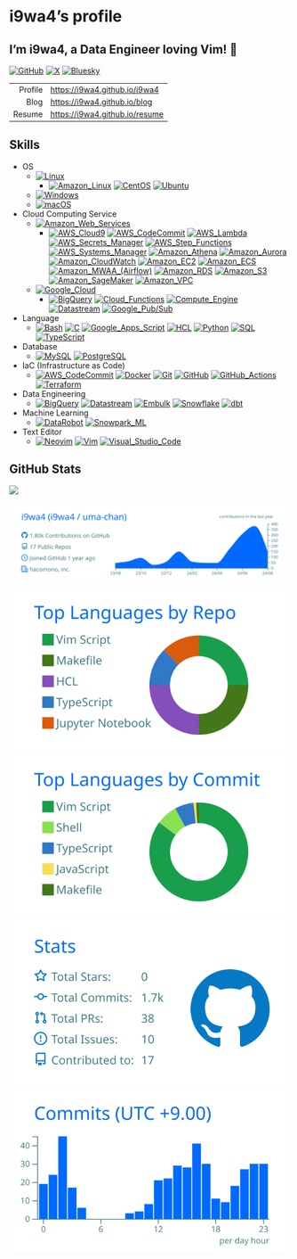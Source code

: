# i9wa4’s profile


<!--
**i9wa4/i9wa4** is a ✨ _special_ ✨ repository because its `README.md` (this file) appears on your GitHub profile.
&#10;Here are some ideas to get you started:
&#10;- 🔭 I'm currently working on ...
- 🌱 I'm currently learning ...
- 👯 I'm looking to collaborate on ...
- 🤔 I'm looking for help with ...
- 💬 Ask me about ...
- 📫 How to reach me: ...
- 😄 Pronouns: ...
- ⚡ Fun fact: ...
-->

## I’m i9wa4, a Data Engineer loving Vim! 👋

[![GitHub](https://img.shields.io/badge/GitHub-i9wa4-181717.svg?logo=github&style=plastic)](https://github.com/i9wa4)
[![X](https://img.shields.io/badge/X-i9wa4__-000000.svg?logo=x&style=plastic)](https://x.com/i9wa4_)
[![Bluesky](https://img.shields.io/badge/Bluesky-i9wa4_-0285FF.svg?logo=bluesky&style=plastic)](https://bsky.app/profile/i9wa4.bsky.social)

|         |                                  |
|--------:|:---------------------------------|
| Profile | <https://i9wa4.github.io/i9wa4>  |
|    Blog | <https://i9wa4.github.io/blog>   |
|  Resume | <https://i9wa4.github.io/resume> |

## Skills

<!-- https://github.com/tandpfun/skill-icons -->
<!-- https://tech-blog.s-yoshiki.com/entry/150/ -->
<!-- https://simpleicons.org/ -->

- OS
  - [![Linux](https://img.shields.io/badge/Linux--FCC624.svg?logo=linux&style=plastic)](https://shields.io/)
    - [![Amazon_Linux](https://img.shields.io/badge/Amazon_Linux--808080.svg?style=plastic)](https://shields.io/)
      [![CentOS](https://img.shields.io/badge/CentOS--262577.svg?logo=centos&style=plastic)](https://shields.io/)
      [![Ubuntu](https://img.shields.io/badge/Ubuntu--E95420.svg?logo=ubuntu&style=plastic)](https://shields.io/)
  - [![Windows](https://img.shields.io/badge/Windows--00A4EF.svg?style=plastic)](https://shields.io/)
  - [![macOS](https://img.shields.io/badge/macOS--999999.svg?logo=apple&style=plastic)](https://shields.io/)
- Cloud Computing Service
  - [![Amazon_Web_Services](https://img.shields.io/badge/Amazon_Web_Services--232F3E.svg?logo=amazonwebservices&style=plastic)](https://shields.io/)
    - [![AWS_Cloud9](https://img.shields.io/badge/AWS_Cloud9--808080.svg?style=plastic)](https://shields.io/)
      [![AWS_CodeCommit](https://img.shields.io/badge/AWS_CodeCommit--808080.svg?style=plastic)](https://shields.io/)
      [![AWS_Lambda](https://img.shields.io/badge/AWS_Lambda--FF9900.svg?logo=awslambda&style=plastic)](https://shields.io/)
      [![AWS_Secrets_Manager](https://img.shields.io/badge/AWS_Secrets_Manager--DD344C.svg?logo=awssecretsmanager&style=plastic)](https://shields.io/)
      [![AWS_Step_Functions](https://img.shields.io/badge/AWS_Step_Functions--808080.svg?style=plastic)](https://shields.io/)
      [![AWS_Systems_Manager](https://img.shields.io/badge/AWS_Systems_Manager--808080.svg?style=plastic)](https://shields.io/)
      [![Amazon_Athena](https://img.shields.io/badge/Amazon_Athena--808080.svg?style=plastic)](https://shields.io/)
      [![Amazon_Aurora](https://img.shields.io/badge/Amazon_Aurora--808080.svg?style=plastic)](https://shields.io/)
      [![Amazon_CloudWatch](https://img.shields.io/badge/Amazon_CloudWatch--FF4F8B.svg?logo=amazoncloudwatch&style=plastic)](https://shields.io/)
      [![Amazon_EC2](https://img.shields.io/badge/Amazon_EC2--FF9900.svg?logo=amazonec2&style=plastic)](https://shields.io/)
      [![Amazon_ECS](https://img.shields.io/badge/Amazon_ECS--FF9900.svg?logo=amazonecs&style=plastic)](https://shields.io/)
      [![Amazon_MWAA\_(Airflow)](https://img.shields.io/badge/Amazon_MWAA_(Airflow)--808080.svg?style=plastic)](https://shields.io/)
      [![Amazon_RDS](https://img.shields.io/badge/Amazon_RDS--527FFF.svg?logo=amazonrds&style=plastic)](https://shields.io/)
      [![Amazon_S3](https://img.shields.io/badge/Amazon_S3--569A31.svg?logo=amazons3&style=plastic)](https://shields.io/)
      [![Amazon_SageMaker](https://img.shields.io/badge/Amazon_SageMaker--808080.svg?style=plastic)](https://shields.io/)
      [![Amazon_VPC](https://img.shields.io/badge/Amazon_VPC--808080.svg?style=plastic)](https://shields.io/)
  - [![Google_Cloud](https://img.shields.io/badge/Google_Cloud--4285F4.svg?logo=googlecloud&style=plastic)](https://shields.io/)
    - [![BigQuery](https://img.shields.io/badge/BigQuery--669DF6.svg?logo=googlebigquery&style=plastic)](https://shields.io/)
      [![Cloud_Functions](https://img.shields.io/badge/Cloud_Functions--808080.svg?style=plastic)](https://shields.io/)
      [![Compute_Engine](https://img.shields.io/badge/Compute_Engine--808080.svg?style=plastic)](https://shields.io/)
      [![Datastream](https://img.shields.io/badge/Datastream--808080.svg?style=plastic)](https://shields.io/)
      [![Google_Pub/Sub](https://img.shields.io/badge/Google_Pub/Sub--AECBFA.svg?logo=googlepubsub&style=plastic)](https://shields.io/)
- Language
  - [![Bash](https://img.shields.io/badge/Bash--808080.svg?style=plastic)](https://shields.io/)
    [![C](https://img.shields.io/badge/C--A8B9CC.svg?logo=c&style=plastic)](https://shields.io/)
    [![Google_Apps_Script](https://img.shields.io/badge/Google_Apps_Script--4285F4.svg?logo=googleappsscript&style=plastic)](https://shields.io/)
    [![HCL](https://img.shields.io/badge/HCL--844FBA.svg?logo=terraform&style=plastic)](https://shields.io/)
    [![Python](https://img.shields.io/badge/Python--3776AB.svg?logo=python&style=plastic)](https://shields.io/)
    [![SQL](https://img.shields.io/badge/SQL--808080.svg?style=plastic)](https://shields.io/)
    [![TypeScript](https://img.shields.io/badge/TypeScript--3178C6.svg?logo=typescript&style=plastic)](https://shields.io/)
- Database
  - [![MySQL](https://img.shields.io/badge/MySQL--4479A1.svg?logo=mysql&style=plastic)](https://shields.io/)
    [![PostgreSQL](https://img.shields.io/badge/PostgreSQL--4169E1.svg?logo=postgresql&style=plastic)](https://shields.io)
- IaC (Infrastructure as Code)
  - [![AWS_CodeCommit](https://img.shields.io/badge/AWS_CodeCommit--808080.svg?style=plastic)](https://shields.io)
    [![Docker](https://img.shields.io/badge/Docker--1488C6.svg?logo=docker&style=plastic)](https://shields.io)
    [![Git](https://img.shields.io/badge/Git--F05032.svg?logo=git&style=plastic)](https://shields.io)
    [![GitHub](https://img.shields.io/badge/GitHub--181717.svg?logo=github&style=plastic)](https://shields.io)
    [![GitHub_Actions](https://img.shields.io/badge/GitHub_Actions--2088FF.svg?logo=githubactions&style=plastic)](https://shields.io)
    [![Terraform](https://img.shields.io/badge/Terraform--844FBA.svg?logo=terraform&style=plastic)](https://shields.io)
- Data Engineering
  - [![BigQuery](https://img.shields.io/badge/BigQuery--669DF6.svg?logo=googlebigquery&style=plastic)](https://shields.io)
    [![Datastream](https://img.shields.io/badge/Datastream--808080.svg?style=plastic)](https://shields.io)
    [![Embulk](https://img.shields.io/badge/Embulk--EF4319.svg?style=plastic)](https://shields.io)
    [![Snowflake](https://img.shields.io/badge/Snowflake--29B5E8.svg?logo=snowflake&style=plastic)](https://shields.io)
    [![dbt](https://img.shields.io/badge/dbt--FF694B.svg?logo=dbt&style=plastic)](https://shields.io)
- Machine Learning
  - [![DataRobot](https://img.shields.io/badge/DataRobot--808080.svg?style=plastic)](https://shields.io)
    [![Snowpark_ML](https://img.shields.io/badge/Snowpark_ML--29B5E8.svg?style=plastic)](https://shields.io)
- Text Editor
  - [![Neovim](https://img.shields.io/badge/Neovim--007ACC.svg?logo=neovim&style=plastic)](https://shields.io)
    [![Vim](https://img.shields.io/badge/Vim--019733.svg?logo=vim&style=plastic)](https://shields.io)
    [![Visual_Studio_Code](https://img.shields.io/badge/Visual_Studio_Code--0098FF.svg?style=plastic)](https://shields.io)

## GitHub Stats

<div align="left">

<a href="https://github.com/antonkomarev/github-profile-views-counter">
<img src="https://komarev.com/ghpvc/?username=i9wa4&label=GitHub_Profile_Views"/>
</a>

</div>

[![](https://raw.githubusercontent.com/i9wa4/i9wa4/main/profile-summary-card-output/transparent/0-profile-details.svg)](https://github.com/vn7n24fzkq/github-profile-summary-cards)
[![](https://raw.githubusercontent.com/i9wa4/i9wa4/main/profile-summary-card-output/transparent/1-repos-per-language.svg)](https://github.com/vn7n24fzkq/github-profile-summary-cards)
[![](https://raw.githubusercontent.com/i9wa4/i9wa4/main/profile-summary-card-output/transparent/2-most-commit-language.svg)](https://github.com/vn7n24fzkq/github-profile-summary-cards)
[![](https://raw.githubusercontent.com/i9wa4/i9wa4/main/profile-summary-card-output/transparent/3-stats.svg)](https://github.com/vn7n24fzkq/github-profile-summary-cards)
[![](https://raw.githubusercontent.com/i9wa4/i9wa4/main/profile-summary-card-output/transparent/4-productive-time.svg)](https://github.com/vn7n24fzkq/github-profile-summary-cards)

<!-- <div align="left">                                                                                                              -->
<!--   <a href="https://github.com/vn7n24fzkq/github-profile-summary-cards">                                                         -->
<!--     <img src="http://github-profile-summary-cards.vercel.app/api/cards/stats?username=i9wa4&theme=transparent"/>                -->
<!--     <img src="http://github-profile-summary-cards.vercel.app/api/cards/most-commit-language?username=i9wa4&theme=transparent"/> -->
<!--   </a>                                                                                                                          -->
<!-- </div>                                                                                                                          -->
<!-- <div align="left">                                                                                                                                            -->
<!--   <a href="https://github.com/anuraghazra/github-readme-stats">                                                                                               -->
<!--     <img src="https://github-readme-stats.vercel.app/api?username=i9wa4&show_icons=true&include_all_commits=true&theme=transparent"/>                         -->
<!--     <img src="https://github-readme-stats.vercel.app/api/top-langs/?username=i9wa4&langs_count=8&include_all_commits=true&layout=compact&theme=transparent"/> -->
<!--   </a>                                                                                                                                                        -->
<!-- </div>                                                                                                                                                        -->
<!-- <div align="left">                                                                   -->
<!--   <a href="https://github.com/ryo-ma/github-profile-trophy">                         -->
<!--     <img src="https://github-profile-trophy.vercel.app/?username=i9wa4&theme=flat"/> -->
<!--   </a>                                                                               -->
<!-- </div>                                                                               -->
